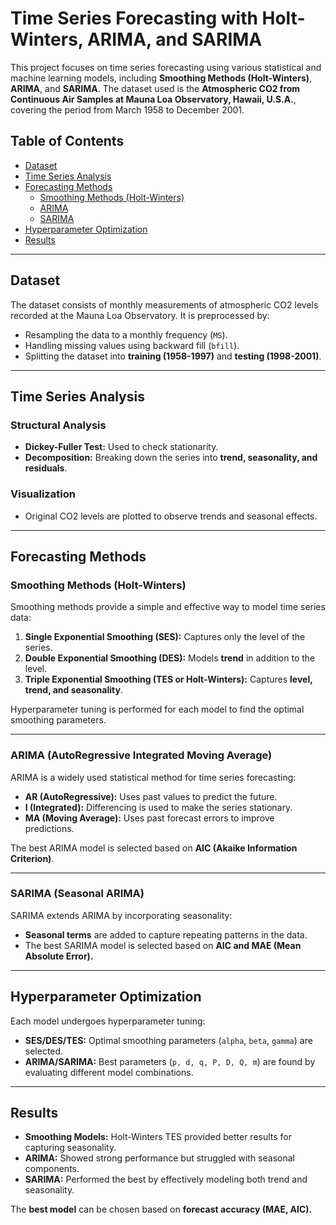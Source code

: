 # Time Series Forecasting with Holt-Winters, ARIMA, and SARIMA

This project focuses on time series forecasting using various statistical and machine learning models, including **Smoothing Methods (Holt-Winters)**, **ARIMA**, and **SARIMA**. The dataset used is the **Atmospheric CO2 from Continuous Air Samples at Mauna Loa Observatory, Hawaii, U.S.A.**, covering the period from March 1958 to December 2001.

## Table of Contents
- [Dataset](#dataset)
- [Time Series Analysis](#time-series-analysis)
- [Forecasting Methods](#forecasting-methods)
  - [Smoothing Methods (Holt-Winters)](#smoothing-methods-holt-winters)
  - [ARIMA](#arima)
  - [SARIMA](#sarima)
- [Hyperparameter Optimization](#hyperparameter-optimization)
- [Results](#results)

---

## Dataset

The dataset consists of monthly measurements of atmospheric CO2 levels recorded at the Mauna Loa Observatory. It is preprocessed by:
- Resampling the data to a monthly frequency (`MS`).
- Handling missing values using backward fill (`bfill`).
- Splitting the dataset into **training (1958-1997)** and **testing (1998-2001)**.

---

## Time Series Analysis

### Structural Analysis
- **Dickey-Fuller Test:** Used to check stationarity.
- **Decomposition:** Breaking down the series into **trend, seasonality, and residuals**.

### Visualization
- Original CO2 levels are plotted to observe trends and seasonal effects.

---

## Forecasting Methods

### Smoothing Methods (Holt-Winters)

Smoothing methods provide a simple and effective way to model time series data:

1. **Single Exponential Smoothing (SES):** Captures only the level of the series.
2. **Double Exponential Smoothing (DES):** Models **trend** in addition to the level.
3. **Triple Exponential Smoothing (TES or Holt-Winters):** Captures **level, trend, and seasonality**.

Hyperparameter tuning is performed for each model to find the optimal smoothing parameters.

---

### ARIMA (AutoRegressive Integrated Moving Average)

ARIMA is a widely used statistical method for time series forecasting:

- **AR (AutoRegressive):** Uses past values to predict the future.
- **I (Integrated):** Differencing is used to make the series stationary.
- **MA (Moving Average):** Uses past forecast errors to improve predictions.

The best ARIMA model is selected based on **AIC (Akaike Information Criterion)**.

---

### SARIMA (Seasonal ARIMA)

SARIMA extends ARIMA by incorporating seasonality:

- **Seasonal terms** are added to capture repeating patterns in the data.
- The best SARIMA model is selected based on **AIC and MAE (Mean Absolute Error).**

---

## Hyperparameter Optimization

Each model undergoes hyperparameter tuning:

- **SES/DES/TES:** Optimal smoothing parameters (`alpha`, `beta`, `gamma`) are selected.
- **ARIMA/SARIMA:** Best parameters (`p, d, q, P, D, Q, m`) are found by evaluating different model combinations.

---

## Results

- **Smoothing Models:** Holt-Winters TES provided better results for capturing seasonality.
- **ARIMA:** Showed strong performance but struggled with seasonal components.
- **SARIMA:** Performed the best by effectively modeling both trend and seasonality.

The **best model** can be chosen based on **forecast accuracy (MAE, AIC).**


